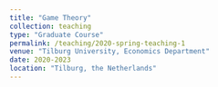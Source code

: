 ```yaml
---
title: "Game Theory"
collection: teaching
type: "Graduate Course"
permalink: /teaching/2020-spring-teaching-1
venue: "Tilburg University, Economics Department"
date: 2020-2023
location: "Tilburg, the Netherlands"
---
```


